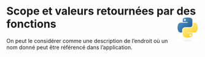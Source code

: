 # Scope et valeurs retournées par des fonctions <a href="../../"><img align="right" src="../../assets/Python-logo-notext.svg" alt="Python" title="Phthon" widht="auto" height="64px"></a>

On peut le considérer comme une description de l’endroit où un nom donné peut être référencé dans l’application.
